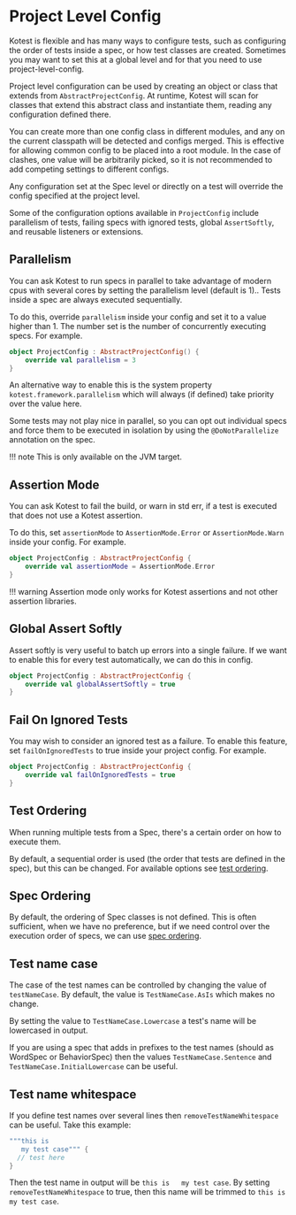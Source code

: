 Project Level Config
=============

Kotest is flexible and has many ways to configure tests, such as configuring the order of tests inside a spec, or how
test classes are created. Sometimes you may want to set this at a global level and for that you need to use project-level-config.

Project level configuration can be used by creating an object or class that extends from `AbstractProjectConfig`. At runtime,
Kotest will scan for classes that extend this abstract class and instantiate them, reading any configuration defined there.

You can create more than one config class in different modules, and any on the current classpath will be detected and configs merged.
This is effective for allowing common config to be placed into a root module. In the case of clashes, one value will be arbitrarily picked, so it is not recommended to add competing settings to different configs.

Any configuration set at the Spec level or directly on a test will override the config specified at the project level.

Some of the configuration options available in `ProjectConfig` include parallelism of tests, failing specs with ignored tests, global `AssertSoftly`, and reusable listeners or extensions.





## Parallelism

You can ask Kotest to run specs in parallel to take advantage of modern cpus with several cores by setting the parallelism level (default is 1).. Tests inside a spec are always executed sequentially.

To do this, override `parallelism` inside your config and set it to a value higher than 1.
The number set is the number of concurrently executing specs. For example.


```kotlin
object ProjectConfig : AbstractProjectConfig() {
    override val parallelism = 3
}
```

An alternative way to enable this is the system property `kotest.framework.parallelism` which will always (if defined) take priority over the value here.

Some tests may not play nice in parallel, so you can opt out individual specs and force them to be executed in isolation by using the `@DoNotParallelize` annotation on the spec.


!!! note
    This is only available on the JVM target.





## Assertion Mode

You can ask Kotest to fail the build, or warn in std err, if a test is executed that does not use a Kotest assertion.

To do this, set `assertionMode` to `AssertionMode.Error` or `AssertionMode.Warn` inside your config. For example.

```kotlin
object ProjectConfig : AbstractProjectConfig {
    override val assertionMode = AssertionMode.Error
}
```


!!! warning
    Assertion mode only works for Kotest assertions and not other assertion libraries.



## Global Assert Softly

Assert softly is very useful to batch up errors into a single failure. If we want to enable this for every test automatically, we can do this in config.

```kotlin
object ProjectConfig : AbstractProjectConfig {
    override val globalAssertSoftly = true
}
```




## Fail On Ignored Tests

You may wish to consider an ignored test as a failure.
To enable this feature, set `failOnIgnoredTests` to true inside your project config. For example.

```kotlin
object ProjectConfig : AbstractProjectConfig {
    override val failOnIgnoredTests = true
}
```




## Test Ordering

When running multiple tests from a Spec, there's a certain order on how to execute them.

By default, a sequential order is used (the order that tests are defined in the spec), but this can be changed. For available options see [test ordering](test_ordering.md).




## Spec Ordering


By default, the ordering of Spec classes is not defined. This is often sufficient, when we have no preference, but if we need control over the execution order of specs, we can use [spec ordering](spec_ordering.md).




## Test name case

The case of the test names can be controlled by changing the value of `testNameCase`.
By default, the value is `TestNameCase.AsIs` which makes no change.

By setting the value to `TestNameCase.Lowercase` a test's name will be lowercased in output.

If you are using a spec that adds in prefixes to the test names (should as WordSpec or BehaviorSpec) then the values `TestNameCase.Sentence` and `TestNameCase.InitialLowercase` can be useful.





## Test name whitespace

If you define test names over several lines then `removeTestNameWhitespace` can be useful. Take this example:

```kotlin
"""this is
   my test case""" {
  // test here
}
```

Then the test name in output will be `this is   my test case`. By setting `removeTestNameWhitespace` to true,
then this name will be trimmed to `this is my test case`.
